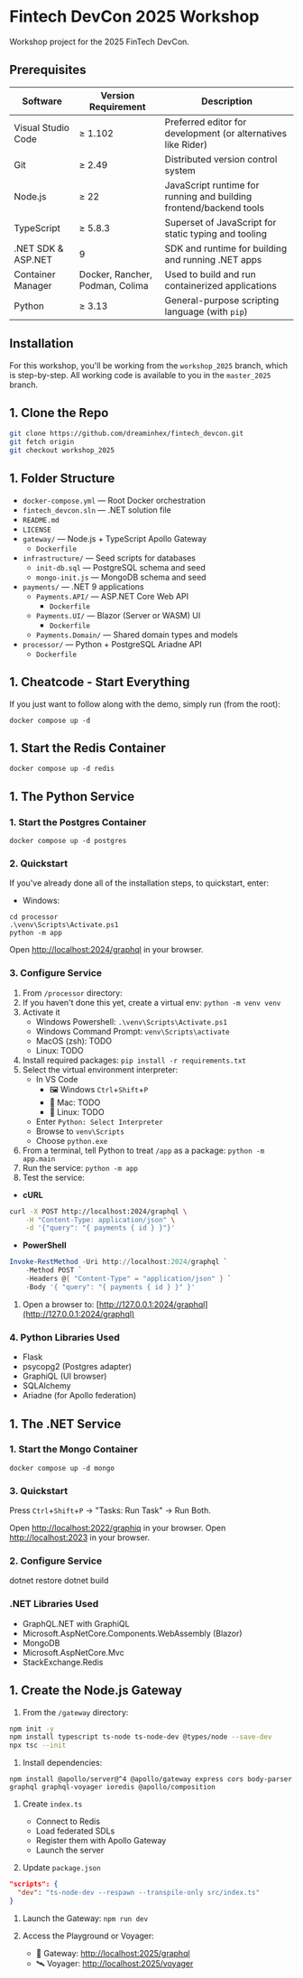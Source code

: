 # Fintech DevCon 2025 Workshop

Workshop project for the 2025 FinTech DevCon.

## Prerequisites

| Software             | Version Requirement             | Description                                                        |
|----------------------|---------------------------------|--------------------------------------------------------------------|
| Visual Studio Code   | ≥ 1.102                         | Preferred editor for development (or alternatives like Rider)      |
| Git                  | ≥ 2.49                          | Distributed version control system                                 |
| Node.js              | ≥ 22                            | JavaScript runtime for running and building frontend/backend tools |
| TypeScript           | ≥ 5.8.3                         | Superset of JavaScript for static typing and tooling               |
| .NET SDK & ASP.NET   | 9                               | SDK and runtime for building and running .NET apps                 |
| Container Manager    | Docker, Rancher, Podman, Colima | Used to build and run containerized applications                   |
| Python               | ≥ 3.13                          | General-purpose scripting language (with `pip`)                    |

## Installation

For this workshop, you'll be working from the `workshop_2025` branch, which is step-by-step. All working code is available to you in the `master_2025` branch.

## 1. Clone the Repo

```bash
git clone https://github.com/dreaminhex/fintech_devcon.git
git fetch origin
git checkout workshop_2025
```

## 1. Folder Structure

- `docker-compose.yml` — Root Docker orchestration
- `fintech_devcon.sln` — .NET solution file
- `README.md`
- `LICENSE`
- `gateway/` — Node.js + TypeScript Apollo Gateway  
  - `Dockerfile`
- `infrastructure/` — Seed scripts for databases  
  - `init-db.sql` — PostgreSQL schema and seed  
  - `mongo-init.js` — MongoDB schema and seed
- `payments/` — .NET 9 applications  
  - `Payments.API/` — ASP.NET Core Web API  
    - `Dockerfile`
  - `Payments.UI/` — Blazor (Server or WASM) UI  
    - `Dockerfile`
  - `Payments.Domain/` — Shared domain types and models
- `processor/` — Python + PostgreSQL Ariadne API  
  - `Dockerfile`

## 1. Cheatcode - Start Everything

If you just want to follow along with the demo, simply run (from the root):

```shell
docker compose up -d
```

## 1. Start the Redis Container

```shell
docker compose up -d redis
```

## 1. The Python Service

### 1. Start the Postgres Container

```shell
docker compose up -d postgres
```

### 2. Quickstart

If you've already done all of the installation steps, to quickstart, enter:

- Windows:

```shell
cd processor 
.\venv\Scripts\Activate.ps1
python -m app
```

Open [http://localhost:2024/graphql](http://localhost:2024/graphql) in your browser.

### 3. Configure Service

1. From `/processor` directory:
1. If you haven't done this yet, create a virtual env: `python -m venv venv`
1. Activate it
    - Windows Powershell: `.\venv\Scripts\Activate.ps1`
    - Windows Command Prompt: `venv\Scripts\activate`
    - MacOS (zsh): TODO
    - Linux: TODO
1. Install required packages: `pip install -r requirements.txt`
1. Select the virtual environment interpreter:
    - In VS Code
        - 🖼️ Windows `Ctrl`+`Shift`+`P`
        - 🍎 Mac: TODO
        - 🐧 Linux: TODO
    - Enter `Python: Select Interpreter`
    - Browse to `venv\Scripts`
    - Choose `python.exe`
1. From a terminal, tell Python to treat `/app` as a package: `python -m app.main`
1. Run the service: `python -m app`
1. Test the service:

- **cURL**

```bash
curl -X POST http://localhost:2024/graphql \
    -H "Content-Type: application/json" \
    -d '{"query": "{ payments { id } }"}'
```

- **PowerShell**

```powershell
Invoke-RestMethod -Uri http://localhost:2024/graphql `
    -Method POST `
    -Headers @{ "Content-Type" = "application/json" } `
    -Body '{ "query": "{ payments { id } }" }'
```

1. Open a browser to: [http://127.0.0.1:2024/graphql](http://127.0.0.1:2024/graphql)

### 4. Python Libraries Used

- Flask
- psycopg2 (Postgres adapter)
- GraphiQL (UI browser)
- SQLAlchemy
- Ariadne (for Apollo federation)

## 1. The .NET Service

### 1. Start the Mongo Container

```shell
docker compose up -d mongo
```

### 3. Quickstart

Press `Ctrl`+`Shift`+`P` → "Tasks: Run Task" → Run Both.

Open [http://localhost:2022/graphiq](http://localhost:2022/graphiql) in your browser.
Open [http://localhost:2023](http://localhost:2023) in your browser.

### 2. Configure Service

dotnet restore
dotnet build

### .NET Libraries Used

- GraphQL.NET with GraphiQL
- Microsoft.AspNetCore.Components.WebAssembly (Blazor)
- MongoDB
- Microsoft.AspNetCore.Mvc
- StackExchange.Redis

## 1. Create the Node.js Gateway

1. From the `/gateway` directory:

```bash
npm init -y
npm install typescript ts-node ts-node-dev @types/node --save-dev
npx tsc --init
```

1. Install dependencies:

`npm install @apollo/server@^4 @apollo/gateway express cors body-parser graphql graphql-voyager ioredis @apollo/composition`

1. Create `index.ts`
    - Connect to Redis
    - Load federated SDLs
    - Register them with Apollo Gateway
    - Launch the server

1. Update `package.json`

```json
"scripts": {
  "dev": "ts-node-dev --respawn --transpile-only src/index.ts"
}
```

1. Launch the Gateway: `npm run dev`

1. Access the Playground or Voyager:
    - 🚀 Gateway: [http://localhost:2025/graphql](http://localhost:2025/graphql)
    - 🛰 Voyager: [http://localhost:2025/voyager]([http://localhost:2025/voyager)
